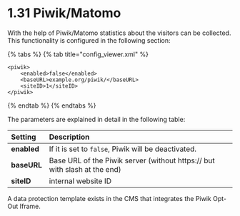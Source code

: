 # 1.31 Piwik/Matomo

With the help of Piwik/Matomo statistics about the visitors can be collected. This functionality is configured in the following section:

{% tabs %}
{% tab title="config\_viewer.xml" %}
```markup
<piwik>
    <enabled>false</enabled>
    <baseURL>example.org/piwik/</baseURL>
    <siteID>1</siteID>
</piwik>
```
{% endtab %}
{% endtabs %}

The parameters are explained in detail in the following table:

| **Setting** | Description |
| :--- | :--- |
| **enabled** | If it is set to `false`, Piwik will be deactivated. |
| **baseURL** | Base URL of the Piwik server \(without https:// but with slash at the end\) |
| **siteID** | internal website ID |

A data protection template exists in the CMS that integrates the Piwik Opt-Out Iframe.

